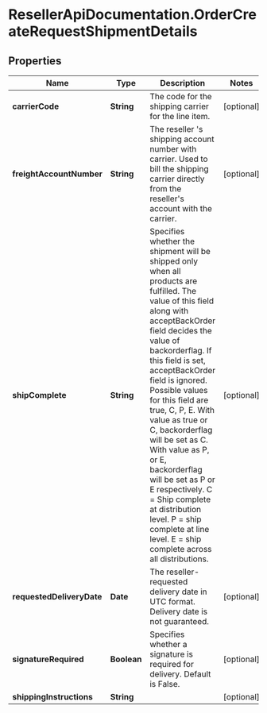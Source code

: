 # ResellerApiDocumentation.OrderCreateRequestShipmentDetails

## Properties

Name | Type | Description | Notes
------------ | ------------- | ------------- | -------------
**carrierCode** | **String** | The code for the shipping carrier for the line item. | [optional] 
**freightAccountNumber** | **String** | The reseller &#39;s shipping account number with carrier. Used to bill the shipping carrier directly from the reseller&#39;s account with the carrier. | [optional] 
**shipComplete** | **String** | Specifies whether the shipment will be shipped only when all products are fulfilled. The value of this field along with acceptBackOrder field decides the value of backorderflag. If this field is set, acceptBackOrder field is ignored. Possible values for this field are true, C, P, E.    With value as true or C, backorderflag will be set as C.    With value as P, or E, backorderflag will be set as P or E respectively.    C &#x3D; Ship complete at distribution level.    P &#x3D; ship complete at line level.    E &#x3D; ship complete across all distributions.  | [optional] 
**requestedDeliveryDate** | **Date** | The reseller-requested delivery date in UTC format. Delivery date is not guaranteed. | [optional] 
**signatureRequired** | **Boolean** | Specifies whether a signature is required for delivery. Default is False. | [optional] 
**shippingInstructions** | **String** |  | [optional] 


